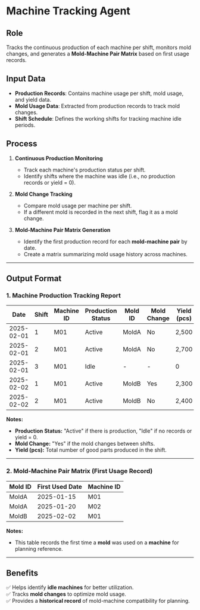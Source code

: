 # **Machine Tracking Agent**

## **Role**  
Tracks the continuous production of each machine per shift, monitors mold changes, and generates a **Mold-Machine Pair Matrix** based on first usage records.  

## **Input Data**  
- **Production Records**: Contains machine usage per shift, mold usage, and yield data.  
- **Mold Usage Data**: Extracted from production records to track mold changes.  
- **Shift Schedule**: Defines the working shifts for tracking machine idle periods.  

## **Process**  
1. **Continuous Production Monitoring**  
   - Track each machine's production status per shift.  
   - Identify shifts where the machine was idle (i.e., no production records or yield = 0).  

2. **Mold Change Tracking**  
   - Compare mold usage per machine per shift.  
   - If a different mold is recorded in the next shift, flag it as a mold change.  

3. **Mold-Machine Pair Matrix Generation**  
   - Identify the first production record for each **mold-machine pair** by date.  
   - Create a matrix summarizing mold usage history across machines.  

---

## **Output Format**  

### **1. Machine Production Tracking Report**
| Date       | Shift | Machine ID | Production Status | Mold ID | Mold Change | Yield (pcs) |
|------------|-------|------------|------------------|---------|------------|-------------|
| 2025-02-01 | 1     | M01        | Active           | MoldA   | No         | 2,500       |
| 2025-02-01 | 2     | M01        | Active           | MoldA   | No         | 2,700       |
| 2025-02-01 | 3     | M01        | Idle             | -       | -          | 0           |
| 2025-02-02 | 1     | M01        | Active           | MoldB   | Yes        | 2,300       |
| 2025-02-02 | 2     | M01        | Active           | MoldB   | No         | 2,400       |

**Notes:**  
- **Production Status:** "Active" if there is production, "Idle" if no records or yield = 0.  
- **Mold Change:** "Yes" if the mold changes between shifts.  
- **Yield (pcs):** Total number of good parts produced in the shift.  

---

### **2. Mold-Machine Pair Matrix (First Usage Record)**
| Mold ID | First Used Date | Machine ID |
|---------|----------------|------------|
| MoldA   | 2025-01-15     | M01        |
| MoldA   | 2025-01-20     | M02        |
| MoldB   | 2025-02-02     | M01        |

**Notes:**  
- This table records the first time a **mold** was used on a **machine** for planning reference.  

---

## **Benefits**
✅ Helps identify **idle machines** for better utilization.  
✅ Tracks **mold changes** to optimize mold usage.  
✅ Provides a **historical record** of mold-machine compatibility for planning.  